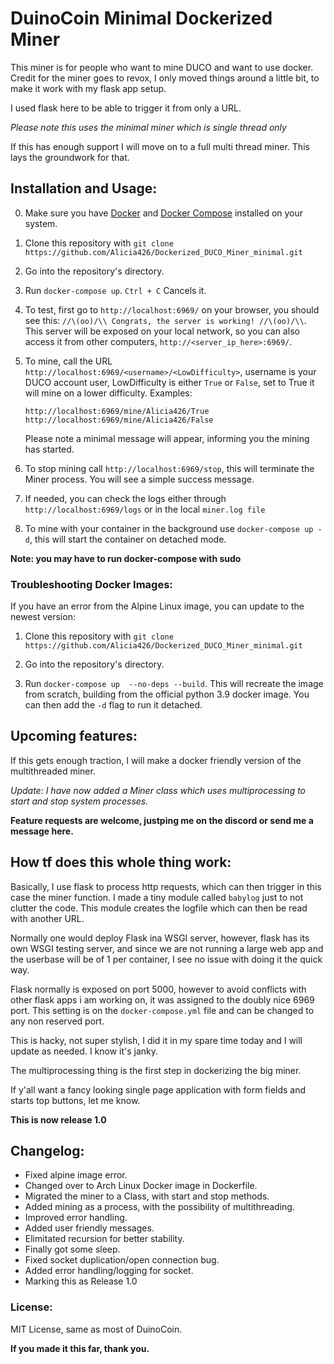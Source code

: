 # DuinoCoin Minimal Dockerized Miner

This miner is for people who want to mine DUCO and want to use docker. 
Credit for the miner goes to revox, I only moved things around a little bit, to make it 
work with my flask app setup.

I used flask here to be able to trigger it from only a URL. 

*Please note this uses the minimal miner which is single thread only*

If this has enough support I will move on to a full multi thread miner. 
This lays the groundwork for that.

## Installation and Usage:

0. Make sure you have [Docker](https://docs.docker.com/get-docker/) and [Docker Compose](https://docs.docker.com/compose/install/) installed on your system.

1. Clone this repository with `git clone https://github.com/Alicia426/Dockerized_DUCO_Miner_minimal.git`

2. Go into the repository's directory.
   
3. Run `docker-compose up`. `Ctrl + C` Cancels it.

4. To test, first go to `http://localhost:6969/` on your browser, you should see this: `//\(oo)/\\ Congrats, the server is working! //\(oo)/\\`. This server will be exposed on your local network, so you can also access it from other computers, `http://<server_ip_here>:6969/`.

5. To mine, call the URL `http://localhost:6969/<username>/<LowDifficulty>`, username is your DUCO account user, LowDifficulty is either `True` or `False`, set to True it will mine on a lower difficulty.
Examples:
    ```
    http://localhost:6969/mine/Alicia426/True
    http://localhost:6969/mine/Alicia426/False
    ```
    Please note a minimal message will appear, informing you the mining has started.

1. To stop mining call `http://localhost:6969/stop`, this will terminate the Miner process. You will see a 
   simple success message.

2. If needed, you can check the logs either through `http://localhost:6969/logs` or in the local `miner.log file`
3. To mine with your container in the background use `docker-compose up -d`, this will start the container on detached mode.

**Note: you may have to run docker-compose with sudo**

### Troubleshooting Docker Images:

If you have an error from the Alpine Linux image, you can update to the newest version:

1. Clone this repository with `git clone https://github.com/Alicia426/Dockerized_DUCO_Miner_minimal.git`

2. Go into the repository's directory.
   
3. Run `docker-compose up  --no-deps --build`. This will recreate the image from scratch, building from the official python 3.9 docker image. You can then add the `-d` flag to run it detached.


## Upcoming features:

If this gets enough traction, I will make a docker friendly version of the multithreaded miner. 

*Update: I have now added a Miner class which uses multiprocessing to start and stop system processes.*

**Feature requests are welcome, justping me on the discord or send me a message here.**

## How tf does this whole thing work: 

Basically, I use flask to process http requests, which can then trigger in this case the miner function. I made a tiny module called `babylog` just to not clutter the code. 
This module creates the logfile which can then be read with another URL. 

Normally one would deploy Flask ina WSGI server, however, flask has its own WSGI testing server, and since we are not running a large web app and the userbase will be of 1 per container, I see no issue with doing it the quick way.

Flask normally is exposed on port 5000, however to avoid conflicts with other flask apps i am working on, it was assigned to the doubly nice 6969 port. This setting is on the `docker-compose.yml` file and can be changed to any non reserved port.


This is hacky, not super stylish, I did it in my spare time today and I will update as needed.
I know it's janky.

The multiprocessing thing is the first step in dockerizing the big miner.

If y'all want a fancy looking single page application with form fields and starts top buttons, let me know.

**This is now release 1.0**

## Changelog:

* Fixed alpine image error.
* Changed over to Arch Linux Docker image in Dockerfile.
* Migrated the miner to a Class, with start and stop methods.
* Added mining as a process, with the possibility of multithreading.
* Improved error handling.
* Added user friendly messages.
* Elimitated recursion for better stability.
* Finally got some sleep.
* Fixed socket duplication/open connection bug.
* Added error handling/logging for socket.
* Marking this as Release 1.0

### License:

MIT License, same as most of DuinoCoin.



**If you made it this far, thank you.**
